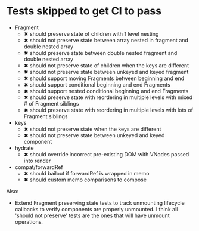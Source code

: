 # Tests skipped to get CI to pass

- Fragment
	- ✖ should preserve state of children with 1 level nesting
	- ✖ should not preserve state between array nested in fragment and double nested array
	- ✖ should preserve state between double nested fragment and double nested array
	- ✖ should not preserve state of children when the keys are different
	- ✖ should not preserve state between unkeyed and keyed fragment
	- ✖ should support moving Fragments between beginning and end
	- ✖ should support conditional beginning and end Fragments
	- ✖ should support nested conditional beginning and end Fragments
	- ✖ should preserve state with reordering in multiple levels with mixed # of Fragment siblings
	- ✖ should preserve state with reordering in multiple levels with lots of Fragment siblings
- keys
	- ✖ should not preserve state when the keys are different
	- ✖ should not preserve state between unkeyed and keyed component
- hydrate
	- ✖ should override incorrect pre-existing DOM with VNodes passed into render
- compat/forwardRef
	- ✖ should bailout if forwardRef is wrapped in memo 
	- ✖ should custom memo comparisons to compose

Also:

- Extend Fragment preserving state tests to track unmounting lifecycle callbacks to verify
  components are properly unmounted. I think all 'should not preserve' tests are the ones
  that will have unmount operations.
